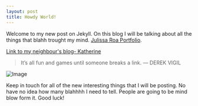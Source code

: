 ```yaml
---
layout: post
title: Howdy World!
---
```


Welcome to my new post on Jekyll. On this blog I will be talking about all the things that blahh trought my mind.
[Julissa Roa Portfolio](www.julissaroa.co).

[Link to my neighbour's blog- Katherine](http://katie12.github.io)

> It’s all fun and games until someone breaks a link.
— DEREK VIGIL

![Image](https://farm8.staticflickr.com/7563/15712852674_6f20c44146_n.jpg)

Keep in touch for all of the new interesting things that I will be posting. No have no idea how many blahhhh I need to tell. People are going to be mind blow form it. Good luck!
